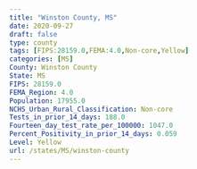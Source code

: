 ```yaml
---
title: "Winston County, MS"
date: 2020-09-27
draft: false
type: county
tags: [FIPS:28159.0,FEMA:4.0,Non-core,Yellow]
categories: [MS]
County: Winston County
State: MS
FIPS: 28159.0
FEMA_Region: 4.0
Population: 17955.0
NCHS_Urban_Rural_Classification: Non-core
Tests_in_prior_14_days: 188.0
Fourteen_day_test_rate_per_100000: 1047.0
Percent_Positivity_in_prior_14_days: 0.059
Level: Yellow
url: /states/MS/winston-county
---
```



